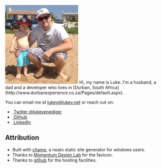 <!--
template = page
title = About Me
menu = about
-->
<img src="../static/images/profile-pic.jpg" class="pull-right"/>
Hi, my name is Luke. I'm a husband, a dad and a developer
who lives in [Durban, South Africa](http://www.durbanexperience.co.za/Pages/default.aspx).

You can email me at <lukev@lukev.net> or reach out on:

* <a href="http://twitter.com/lukevenediger" title="@lukevenediger's tweets"><i class="icon-twitter"></i>&nbsp;Twitter @lukevenediger</a></li>
* <a href="https://github.com/lukevenediger" title="See my projects and profile on Github.com"><i class="icon-github"></i>&nbsp;Github</a>
* <a href="http://www.linkedin.com/in/lukevenediger" title="Find me on LinkedIn"><i class="icon-linkedin"></i>&nbsp;LinkedIn</a>

## Attribution
* Built with [champ](https://github.com/lukevenediger/champ), a neato static site generator for windows users.
* Thanks to [Momentum Design Lab](https://momentumdesignlab.com/) for the favicon.
* Thanks to [github](https://github.com/) for the hosting facilities.